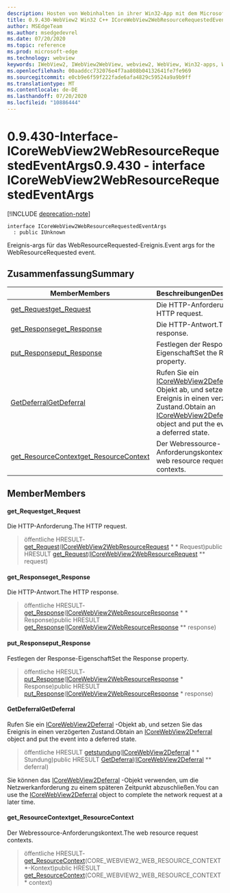 ```yaml
---
description: Hosten von Webinhalten in ihrer Win32-App mit dem Microsoft Edge WebView2-Steuerelement
title: 0.9.430-WebView2 Win32 C++ ICoreWebView2WebResourceRequestedEventArgs
author: MSEdgeTeam
ms.author: msedgedevrel
ms.date: 07/20/2020
ms.topic: reference
ms.prod: microsoft-edge
ms.technology: webview
keywords: IWebView2, IWebView2WebView, webview2, WebView, Win32-apps, Win32, Edge, ICoreWebView2, ICoreWebView2Host, Browser-Steuerelement, Edge-HTML
ms.openlocfilehash: 00aaddcc732076e4f7aa808b04132641fe7fe969
ms.sourcegitcommit: e0cb9e6f59f222fade6afa4829c59524a9a9b9ff
ms.translationtype: MT
ms.contentlocale: de-DE
ms.lasthandoff: 07/20/2020
ms.locfileid: "10886444"
---
```

# <span data-ttu-id="5f276-104">0.9.430-Interface-ICoreWebView2WebResourceRequestedEventArgs</span><span class="sxs-lookup"><span data-stu-id="5f276-104">0.9.430 - interface ICoreWebView2WebResourceRequestedEventArgs</span></span> 

[!INCLUDE [deprecation-note](../../includes/deprecation-note.md)]

```
interface ICoreWebView2WebResourceRequestedEventArgs
  : public IUnknown
```

<span data-ttu-id="5f276-105">Ereignis-args für das WebResourceRequested-Ereignis.</span><span class="sxs-lookup"><span data-stu-id="5f276-105">Event args for the WebResourceRequested event.</span></span>

## <span data-ttu-id="5f276-106">Zusammenfassung</span><span class="sxs-lookup"><span data-stu-id="5f276-106">Summary</span></span>

 <span data-ttu-id="5f276-107">Member</span><span class="sxs-lookup"><span data-stu-id="5f276-107">Members</span></span>                        | <span data-ttu-id="5f276-108">Beschreibungen</span><span class="sxs-lookup"><span data-stu-id="5f276-108">Descriptions</span></span>
--------------------------------|---------------------------------------------
[<span data-ttu-id="5f276-109">get_Request</span><span class="sxs-lookup"><span data-stu-id="5f276-109">get_Request</span></span>](#get_request) | <span data-ttu-id="5f276-110">Die HTTP-Anforderung.</span><span class="sxs-lookup"><span data-stu-id="5f276-110">The HTTP request.</span></span>
[<span data-ttu-id="5f276-111">get_Response</span><span class="sxs-lookup"><span data-stu-id="5f276-111">get_Response</span></span>](#get_response) | <span data-ttu-id="5f276-112">Die HTTP-Antwort.</span><span class="sxs-lookup"><span data-stu-id="5f276-112">The HTTP response.</span></span>
[<span data-ttu-id="5f276-113">put_Response</span><span class="sxs-lookup"><span data-stu-id="5f276-113">put_Response</span></span>](#put_response) | <span data-ttu-id="5f276-114">Festlegen der Response-Eigenschaft</span><span class="sxs-lookup"><span data-stu-id="5f276-114">Set the Response property.</span></span>
[<span data-ttu-id="5f276-115">GetDeferral</span><span class="sxs-lookup"><span data-stu-id="5f276-115">GetDeferral</span></span>](#getdeferral) | <span data-ttu-id="5f276-116">Rufen Sie ein [ICoreWebView2Deferral](ICoreWebView2Deferral.md) -Objekt ab, und setzen Sie das Ereignis in einen verzögerten Zustand.</span><span class="sxs-lookup"><span data-stu-id="5f276-116">Obtain an [ICoreWebView2Deferral](ICoreWebView2Deferral.md) object and put the event into a deferred state.</span></span>
[<span data-ttu-id="5f276-117">get_ResourceContext</span><span class="sxs-lookup"><span data-stu-id="5f276-117">get_ResourceContext</span></span>](#get_resourcecontext) | <span data-ttu-id="5f276-118">Der Webressource-Anforderungskontext.</span><span class="sxs-lookup"><span data-stu-id="5f276-118">The web resource request contexts.</span></span>

## <span data-ttu-id="5f276-119">Member</span><span class="sxs-lookup"><span data-stu-id="5f276-119">Members</span></span>

#### <span data-ttu-id="5f276-120">get_Request</span><span class="sxs-lookup"><span data-stu-id="5f276-120">get_Request</span></span> 

<span data-ttu-id="5f276-121">Die HTTP-Anforderung.</span><span class="sxs-lookup"><span data-stu-id="5f276-121">The HTTP request.</span></span>

> <span data-ttu-id="5f276-122">öffentliche HRESULT- [get_Request](#get_request)([ICoreWebView2WebResourceRequest](ICoreWebView2WebResourceRequest.md) \* \* Request)</span><span class="sxs-lookup"><span data-stu-id="5f276-122">public HRESULT [get_Request](#get_request)([ICoreWebView2WebResourceRequest](ICoreWebView2WebResourceRequest.md) \*\* request)</span></span>

#### <span data-ttu-id="5f276-123">get_Response</span><span class="sxs-lookup"><span data-stu-id="5f276-123">get_Response</span></span> 

<span data-ttu-id="5f276-124">Die HTTP-Antwort.</span><span class="sxs-lookup"><span data-stu-id="5f276-124">The HTTP response.</span></span>

> <span data-ttu-id="5f276-125">öffentliche HRESULT- [get_Response](#get_response)([ICoreWebView2WebResourceResponse](ICoreWebView2WebResourceResponse.md) \* \* Response)</span><span class="sxs-lookup"><span data-stu-id="5f276-125">public HRESULT [get_Response](#get_response)([ICoreWebView2WebResourceResponse](ICoreWebView2WebResourceResponse.md) \*\* response)</span></span>

#### <span data-ttu-id="5f276-126">put_Response</span><span class="sxs-lookup"><span data-stu-id="5f276-126">put_Response</span></span> 

<span data-ttu-id="5f276-127">Festlegen der Response-Eigenschaft</span><span class="sxs-lookup"><span data-stu-id="5f276-127">Set the Response property.</span></span>

> <span data-ttu-id="5f276-128">öffentliche HRESULT- [put_Response](#put_response)([ICoreWebView2WebResourceResponse](ICoreWebView2WebResourceResponse.md) \* Response)</span><span class="sxs-lookup"><span data-stu-id="5f276-128">public HRESULT [put_Response](#put_response)([ICoreWebView2WebResourceResponse](ICoreWebView2WebResourceResponse.md) \* response)</span></span>

#### <span data-ttu-id="5f276-129">GetDeferral</span><span class="sxs-lookup"><span data-stu-id="5f276-129">GetDeferral</span></span> 

<span data-ttu-id="5f276-130">Rufen Sie ein [ICoreWebView2Deferral](ICoreWebView2Deferral.md) -Objekt ab, und setzen Sie das Ereignis in einen verzögerten Zustand.</span><span class="sxs-lookup"><span data-stu-id="5f276-130">Obtain an [ICoreWebView2Deferral](ICoreWebView2Deferral.md) object and put the event into a deferred state.</span></span>

> <span data-ttu-id="5f276-131">öffentliche HRESULT [getstundung](#getdeferral)([ICoreWebView2Deferral](ICoreWebView2Deferral.md) \* \* Stundung)</span><span class="sxs-lookup"><span data-stu-id="5f276-131">public HRESULT [GetDeferral](#getdeferral)([ICoreWebView2Deferral](ICoreWebView2Deferral.md) \*\* deferral)</span></span>

<span data-ttu-id="5f276-132">Sie können das [ICoreWebView2Deferral](ICoreWebView2Deferral.md) -Objekt verwenden, um die Netzwerkanforderung zu einem späteren Zeitpunkt abzuschließen.</span><span class="sxs-lookup"><span data-stu-id="5f276-132">You can use the [ICoreWebView2Deferral](ICoreWebView2Deferral.md) object to complete the network request at a later time.</span></span>

#### <span data-ttu-id="5f276-133">get_ResourceContext</span><span class="sxs-lookup"><span data-stu-id="5f276-133">get_ResourceContext</span></span> 

<span data-ttu-id="5f276-134">Der Webressource-Anforderungskontext.</span><span class="sxs-lookup"><span data-stu-id="5f276-134">The web resource request contexts.</span></span>

> <span data-ttu-id="5f276-135">öffentliche HRESULT- [get_ResourceContext](#get_resourcecontext)(CORE_WEBVIEW2_WEB_RESOURCE_CONTEXT \*-Kontext)</span><span class="sxs-lookup"><span data-stu-id="5f276-135">public HRESULT [get_ResourceContext](#get_resourcecontext)(CORE_WEBVIEW2_WEB_RESOURCE_CONTEXT \* context)</span></span>

